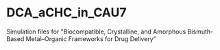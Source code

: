 # DCA_aCHC_in_CAU7
Simulation files for "Biocompatible, Crystalline, and Amorphous Bismuth-Based Metal–Organic Frameworks for Drug Delivery"
